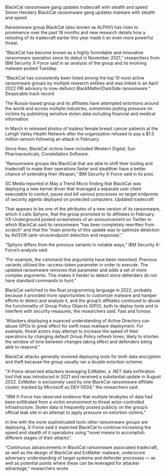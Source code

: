 BlackCat ransomware gang updates tradecraft with stealth and speed
Simon Hendery
BlackCat ransomware gang updates malware with stealth and speed

Ransomware group BlackCat (also known as ALPHV) has risen to prominence over the past 18 months and new research details how a retooling of its tradecraft earlier this year made it an even more powerful threat.

“BlackCat has become known as a highly formidable and innovative ransomware operation since its debut in November 2021,” researchers from IBM Security X-Force said in an analysis of the group and its evolving malware posted Tuesday.

“BlackCat has consistently been listed among the top 10 most active ransomware groups by multiple research entities and was linked in an April 2022 FBI advisory to now-defunct BlackMatter/DarkSide ransomware.”
Despicable track record

The Russia-based group and its affiliates have attempted extortions around the world and across multiple industries, sometimes putting pressure on victims by publishing sensitive stolen data including financial and medical information.

In March in released photos of topless female breast cancer patients at the Lehigh Valley Health Network after the organization refused to pay a $1.5 million ransom following an attack in February.

Since then, BlackCat victims have included Western Digital, Sun Pharmaceuticals, Constellation Software.

“Ransomware groups like BlackCat that are able to shift their tooling and tradecraft to make their operations faster and stealthier have a better chance of extending their lifespan,” IBM Security X-Force said in its post.

SC Media reported in May a Trend Micro finding that BlackCat was deploying a new kernel driver that leveraged a separate user client executable to control, pause and kill various processes on target endpoints of security agents deployed on protected computers.
Updated tradecraft

That appears to be one of the attributes of a new version of its ransomware, which it calls Sphynx, that the group promoted to its affiliates in February. VX-Underground posted screenshots of an announcement on Twitter in which BlackCat said its ransomware “has been completely rewritten from scratch” and that the “main priority of this update was to optimize detection by AV/EDR (anti-virus/endpoint detection and response).”

“Sphynx differs from the previous variants in notable ways,” IBM Security X-Force’s analysis said.

“For example, the command line arguments have been reworked. Previous variants utilized the –access-token parameter in order to execute. The updated ransomware removes that parameter and adds a set of more complex arguments. This makes it harder to detect since defenders do not have standard commands to hunt.”

BlackCat switched to the Rust programming language in 2022, probably because it provided more opportunities to customize malware and hamper efforts to detect and analyze it, and the group’s affiliates continued to abuse the functionality of Group Policy Objects (GPO), both to deploy tools and to interfere with security measures, the researchers said.
Fast and furious

“Attackers displaying a nuanced understanding of Active Directory can abuse GPOs to great effect for swift mass malware deployment. For example, threat actors may attempt to increase the speed of their operations by changing default Group Policy refresh times, likely to shorten the window of time between changes taking effect and defenders being able to respond.”

BlackCat attacks generally involved deploying tools for both data encryption and theft because the group usually ran a double extortion scheme.

“X-Force observed attackers leveraging ExMatter, a .NET data exfiltration tool that was introduced in 2021 and received a substantial update in August 2022. ExMatter is exclusively used by one BlackCat ransomware affiliate cluster, tracked by Microsoft as DEV-0504,” the researchers said.

“IBM X-Force has observed evidence that multiple terabytes of data had been exfiltrated from a victim environment to threat actor-controlled infrastructure. Stolen data is frequently posted publicly on the group’s official leak site in an attempt to apply pressure on extortion victims.”

In line with the more sophisticated tools other ransomware groups are deploying, X-Force said it expected BlackCat to continue increasing the speed and stealth of it operations using “novel means to accomplish different stages of their attacks”.

“Continuous advancements in BlackCat ransomware associated tradecraft, as well as the design of BlackCat and ExMatter malware, underscore adversary understanding of target systems and defender processes — as well as potential points where these can be leveraged for attacker advantage,” researchers wrote.